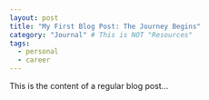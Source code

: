 ```yaml
---
layout: post
title: "My First Blog Post: The Journey Begins"
category: "Journal" # This is NOT "Resources"
tags:
  - personal
  - career
---
```


This is the content of a regular blog post...